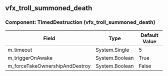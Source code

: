 ## vfx_troll_summoned_death

### Component: TimedDestruction (vfx_troll_summoned_death)

|Field|Type|Default Value|
|---|---|---|
|m_timeout|System.Single|5|
|m_triggerOnAwake|System.Boolean|True|
|m_forceTakeOwnershipAndDestroy|System.Boolean|False|

